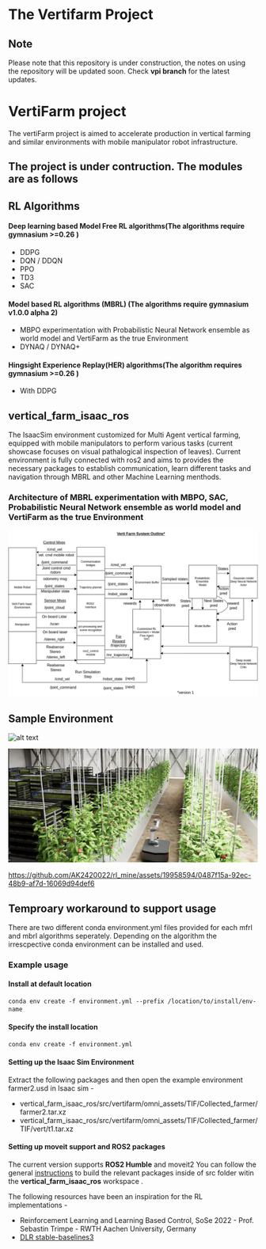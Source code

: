 # The Vertifarm Project

## Note
Please note that this repository is under construction, the notes on using the repository will be updated soon. Check **vpi branch** for the latest updates.

# VertiFarm project
The vertiFarm project is aimed to accelerate production in vertical farming and similar environments with mobile manipulator robot infrastructure.

##  The project is under contruction. The modules are as follows
   ## RL Algorithms 
   #### Deep learning based Model Free RL algorithms(The algorithms require gymnasium >=0.26 )
   - DDPG
   - DQN / DDQN
   - PPO
   - TD3
   - SAC
   #### Model based RL algorithms (MBRL) (The algorithms require gymnasium v1.0.0 alpha 2)
   - MBPO experimentation with Probabilistic Neural Network ensemble as world model and VertiFarm as the true Environment
   - DYNAQ / DYNAQ+
   #### Hingsight Experience Replay(HER) algorithms(The algorithm requires gymnasium >=0.26 )
   - With DDPG
   ## vertical_farm_isaac_ros
   The IsaacSim environment customized for Multi Agent vertical farming, equipped with mobile manipulators to perform various tasks (current showcase focuses on visual pathalogical inspection of leaves). Current environment is fully connected with ros2 and aims to provides the necessary packages to establish communication, learn different tasks and navigation through MBRL and other Machine Learning menthods. 

### Architecture of MBRL experimentation with MBPO, SAC, Probabilistic Neural Network ensemble as world model and VertiFarm as the true Environment

![alt text](docs/verti_farm_v1.png)

## Sample Environment
![alt text](docs/env.png)

![alt text](docs/tif.png)

https://github.com/AK2420022/rl_mine/assets/19958594/0487f15a-92ec-48b9-af7d-16069d94def6

## Temproary workaround to support usage
 There are two different conda environment.yml files provided for each mfrl and mbrl algorithms seperately. Depending on the algorithm the irrescpective conda environment can be installed and used. 
 ### Example usage
 #### Install at default location
 ```
 conda env create -f environment.yml --prefix /location/to/install/env-name
 ```
 #### Specify the install location
 ```
 conda env create -f environment.yml
 ```
 #### Setting up the Isaac Sim Environment 
 Extract the following packages and then open the example environment farmer2.usd in Isaac sim - 
 - vertical_farm_isaac_ros/src/vertifarm/omni_assets/TIF/Collected_farmer/farmer2.tar.xz
 - vertical_farm_isaac_ros/src/vertifarm/omni_assets/TIF/Collected_farmer/TIF/vert/t1.tar.xz
 #### Setting up moveit support and ROS2 packages 
 The current version supports **ROS2 Humble** and moveit2
 You can follow the general [instructions](https://docs.ros.org/en/eloquent/Tutorials/Creating-Your-First-ROS2-Package.html#build-a-package) to build the relevant packages inside of src folder witin the **vertical_farm_isaac_ros** workspace . 
   
The following resources have been an inspiration for the RL implementations - 
-  Reinforcement Learning and Learning Based Control, SoSe 2022 - Prof. Sebastin Trimpe - RWTH Aachen University, Germany
-  [DLR stable-baselines3](https://github.com/DLR-RM/stable-baselines3/tree/master)
